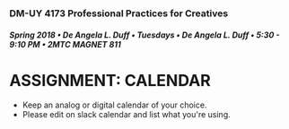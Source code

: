 ### DM-UY 4173 Professional Practices for Creatives
##### Spring 2018 • De Angela L. Duff • Tuesdays • De Angela L. Duff • 5:30 - 9:10 PM • 2MTC MAGNET 811

# ASSIGNMENT: CALENDAR

* Keep an analog or digital calendar of your choice.
* Please edit on slack calendar and list what you're using.




